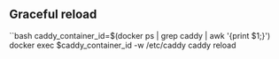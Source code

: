 


## Graceful reload

``bash
caddy_container_id=$(docker ps | grep caddy | awk '{print $1;}')
docker exec $caddy_container_id -w /etc/caddy caddy reload
```